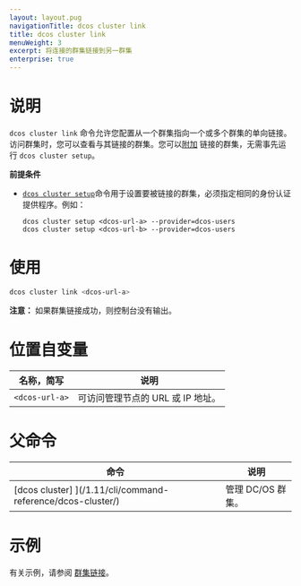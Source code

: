 ```yaml
---
layout: layout.pug
navigationTitle: dcos cluster link
title: dcos cluster link
menuWeight: 3
excerpt: 将连接的群集链接到另一群集
enterprise: true
---
```


# 说明
`dcos cluster link` 命令允许您配置从一个群集指向一个或多个群集的单向链接。访问群集时，您可以查看与其链接的群集。您可以[附加](/1.11/cli/command-reference/dcos-cluster/dcos-cluster-attach/) 链接的群集，无需事先运行 `dcos cluster setup`。

**前提条件**

- [`dcos cluster setup`](/1.11/cli/command-reference/dcos-cluster/dcos-cluster-setup/)命令用于设置要被链接的群集，必须指定相同的身份认证提供程序。例如：

  ```
  dcos cluster setup <dcos-url-a> --provider=dcos-users
  dcos cluster setup <dcos-url-b> --provider=dcos-users
  ```

# 使用

```bash
dcos cluster link <dcos-url-a>
```

**注意：** 如果群集链接成功，则控制台没有输出。

# 位置自变量

| 名称，简写 | 说明 |
|---------|-------------|
| `<dcos-url-a>` | 可访问管理节点的 URL 或 IP 地址。 |


# 父命令

| 命令 | 说明 |
|---------|-------------|
|  [dcos cluster] ](/1.11/cli/command-reference/dcos-cluster/) | 管理 DC/OS 群集。 |

# 示例
有关示例，请参阅 [群集链接](/1.11/administering-clusters/multiple-clusters/cluster-links/)。
